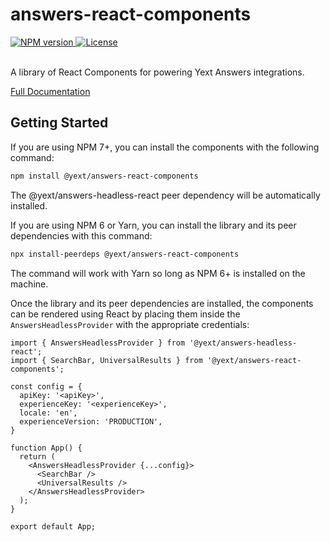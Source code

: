 # answers-react-components

<div>
  <a href="https://npmjs.org/package/@yext/answers-react-components">
    <img src="https://img.shields.io/npm/v/@yext/answers-react-components" alt="NPM version"/>
  </a>
  <a href="./LICENSE">
    <img src="https://img.shields.io/badge/License-BSD%203--Clause-blue.svg" alt="License"/>
  </a>
</div>
<br>

A library of React Components for powering Yext Answers integrations.

[Full Documentation](./docs/answers-react-components.md)

## Getting Started

If you are using NPM 7+, you can install the components with the following command:

```bash
npm install @yext/answers-react-components
```
The @yext/answers-headless-react peer dependency will be automatically installed.

If you are using NPM 6 or Yarn, you can install the library and its peer dependencies with this command:
```bash
npx install-peerdeps @yext/answers-react-components
```
The command will work with Yarn so long as NPM 6+ is installed on the machine.

Once the library and its peer dependencies are installed, the components can be rendered using React by placing them inside the `AnswersHeadlessProvider` with the appropriate credentials:

```tsx
import { AnswersHeadlessProvider } from '@yext/answers-headless-react';
import { SearchBar, UniversalResults } from '@yext/answers-react-components';

const config = {
  apiKey: '<apiKey>',
  experienceKey: '<experienceKey>',
  locale: 'en',
  experienceVersion: 'PRODUCTION',
}

function App() {
  return (
    <AnswersHeadlessProvider {...config}>
      <SearchBar />
      <UniversalResults />
    </AnswersHeadlessProvider>
  );
}

export default App;
```